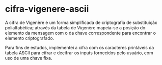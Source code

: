 # cifra-vigenere-ascii

A cifra de Vigenère é um forma simplificada de criptografia de substituição polialfabética; através da tabela de Vigenère mapeia-se a posição do elemento da mensagem com o da chave correspondente para encontrar o elemento criptografado.

Para fins de estudos, implementei a cifra com os caracteres printáveis da tabela ASCII para cifrar e decifrar os inputs fornecidos pelo usuário, com uso de uma chave fixa.
